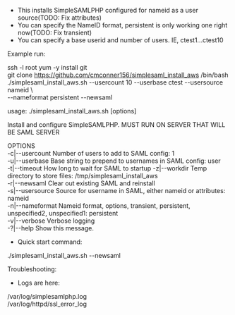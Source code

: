 - This installs SimpleSAMLPHP configured for nameid as a user source(TODO: Fix attributes)  
- You can specify the NameID format, persistent is only working one right now(TODO: Fix transient)  
- You can specify a base userid and number of users.  IE, ctest1...ctest10  
   
Example run:  
  
ssh -l root <samlhost>
yum -y install git  
git clone https://github.com/cmconner156/simplesaml_install_aws
/bin/bash ./simplesaml_install_aws.sh --usercount 10 --userbase ctest --usersource nameid \  
                                         --nameformat persistent --newsaml  
  
  
usage: ./simplesaml_install_aws.sh [options]  
  
Install and configure SimpleSAMLPHP.  MUST RUN ON SERVER THAT WILL BE SAML SERVER  
  
OPTIONS  
   -c|--usercount          Number of users to add to SAML config: 1  
   -u|--userbase           Base string to prepend to usernames in SAML config: user  
   -t|--timeout            How long to wait for SAML to startup
   -z|--workdir            Temp directory to store files: /tmp/simplesaml_install_aws  
   -r|--newsaml            Clear out existing SAML and reinstall  
   -s|--usersource         Source for username in SAML, either nameid or attributes: nameid  
   -n|--nameformat         Nameid format, options, transient, persistent, unspecified2, unspecified1: persistent  
   -v|--verbose            Verbose logging  
   -?|--help               Show this message.  

- Quick start command:

./simplesaml_install_aws.sh --newsaml

Troubleshooting:  

- Logs are here:  

/var/log/simplesamlphp.log  
/var/log/httpd/ssl_error_log  


